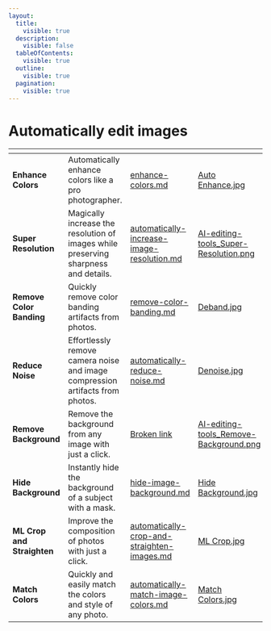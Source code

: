 ```yaml
---
layout:
  title:
    visible: true
  description:
    visible: false
  tableOfContents:
    visible: true
  outline:
    visible: true
  pagination:
    visible: true
---
```


# Automatically edit images

<table data-view="cards"><thead><tr><th></th><th></th><th data-hidden data-card-target data-type="content-ref"></th><th data-hidden data-card-cover data-type="files"></th></tr></thead><tbody><tr><td><strong>Enhance Colors</strong></td><td>Automatically enhance colors like a pro photographer.        </td><td><a href="enhance-colors.md">enhance-colors.md</a></td><td><a href="../.gitbook/assets/Auto Enhance.jpg">Auto Enhance.jpg</a></td></tr><tr><td><strong>Super Resolution</strong></td><td>Magically increase the resolution of images while preserving sharpness and details.</td><td><a href="automatically-increase-image-resolution.md">automatically-increase-image-resolution.md</a></td><td><a href="../.gitbook/assets/AI-editing-tools_Super-Resolution.png">AI-editing-tools_Super-Resolution.png</a></td></tr><tr><td><strong>Remove Color Banding</strong></td><td>Quickly remove color banding artifacts from photos.   </td><td><a href="remove-color-banding.md">remove-color-banding.md</a></td><td><a href="../.gitbook/assets/Deband.jpg">Deband.jpg</a></td></tr><tr><td><strong>Reduce Noise</strong></td><td>Effortlessly remove camera noise and image compression artifacts from photos.</td><td><a href="automatically-reduce-noise.md">automatically-reduce-noise.md</a></td><td><a href="../.gitbook/assets/Denoise.jpg">Denoise.jpg</a></td></tr><tr><td><strong>Remove Background</strong></td><td>Remove the background from any image with just a click.</td><td><a href="broken-reference">Broken link</a></td><td><a href="../.gitbook/assets/AI-editing-tools_Remove-Background.png">AI-editing-tools_Remove-Background.png</a></td></tr><tr><td><strong>Hide Background</strong></td><td>Instantly hide the background of a subject with a mask. </td><td><a href="hide-image-background.md">hide-image-background.md</a></td><td><a href="../.gitbook/assets/Hide Background.jpg">Hide Background.jpg</a></td></tr><tr><td><strong>ML Crop and Straighten</strong></td><td>Improve the composition of photos with just a click.</td><td><a href="automatically-crop-and-straighten-images.md">automatically-crop-and-straighten-images.md</a></td><td><a href="../.gitbook/assets/ML Crop.jpg">ML Crop.jpg</a></td></tr><tr><td><strong>Match Colors</strong></td><td>Quickly and easily match the colors and style of any photo.</td><td><a href="../adjust-colors/automatically-match-image-colors.md">automatically-match-image-colors.md</a></td><td><a href="../.gitbook/assets/Match Colors.jpg">Match Colors.jpg</a></td></tr></tbody></table>
